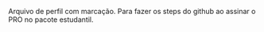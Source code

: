 Arquivo de perfil com marcação. Para fazer os steps do github ao assinar o PRO no pacote estudantil. 
